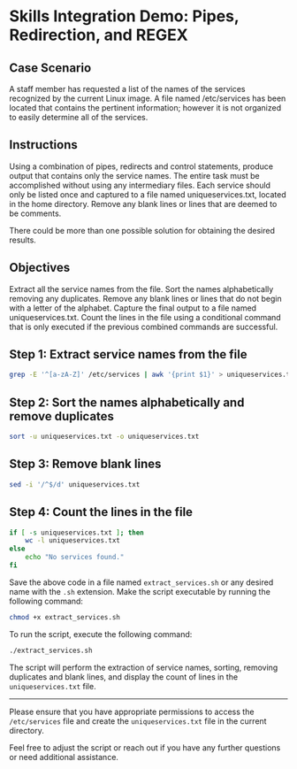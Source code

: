 # **Skills Integration Demo: Pipes, Redirection, and REGEX**


## **Case Scenario**

A staff member has requested a list of the names of the services recognized by the current Linux image. A file named /etc/services has been located that contains the pertinent information; however it is not organized to easily determine all of the services.

## **Instructions**


Using a combination of pipes, redirects and control statements, produce output that contains only the service names. The entire task must be accomplished without using any intermediary files. Each service should only be listed once and captured to a file named uniqueservices.txt, located in the home directory. Remove any blank lines or lines that are deemed to be comments.

There could be more than one possible solution for obtaining the desired results.

## __Objectives__

Extract all the service names from the file.
Sort the names alphabetically removing any duplicates.
Remove any blank lines or lines that do not begin with a letter of the alphabet.
Capture the final output to a file named uniqueservices.txt.
Count the lines in the file using a conditional command that is only executed if the previous combined commands are successful.

## Step 1: Extract service names from the file
```bash
grep -E '^[a-zA-Z]' /etc/services | awk '{print $1}' > uniqueservices.txt
```

## Step 2: Sort the names alphabetically and remove duplicates

```bash
sort -u uniqueservices.txt -o uniqueservices.txt 
```


## Step 3: Remove blank lines

```bash
sed -i '/^$/d' uniqueservices.txt
```

## Step 4: Count the lines in the file

```bash
if [ -s uniqueservices.txt ]; then
    wc -l uniqueservices.txt
else
    echo "No services found."
fi
```

Save the above code in a file named `extract_services.sh` or any desired name with the `.sh` extension. Make the script executable by running the following command:

```bash
chmod +x extract_services.sh
```

To run the script, execute the following command:

```bash
./extract_services.sh
```

The script will perform the extraction of service names, sorting, removing duplicates and blank lines, and display the count of lines in the `uniqueservices.txt` file.

---
Please ensure that you have appropriate permissions to access the `/etc/services` file and create the `uniqueservices.txt` file in the current directory.

Feel free to adjust the script or reach out if you have any further questions or need additional assistance.